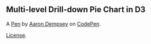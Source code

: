 Multi-level Drill-down Pie Chart in D3
--------------------------------------


A [Pen](https://codepen.io/ademps/pen/mlHyC) by [Aaron Dempsey](https://codepen.io/ademps) on [CodePen](https://codepen.io).

[License](https://codepen.io/ademps/pen/mlHyC/license).
